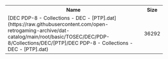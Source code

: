 <table>
<tr><th>Name</th><th>Size</th></tr>
<tr><td>[DEC PDP-8 - Collections - DEC - [PTP].dat](https://raw.githubusercontent.com/open-retrogaming-archive/dat-catalog/main/root/basic/TOSEC/DEC/PDP-8/Collections/DEC/[PTP]/DEC PDP-8 - Collections - DEC - [PTP].dat)</td><td>36292</td></tr>
</table>
